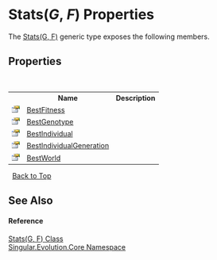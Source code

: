 # Stats(*G*, *F*) Properties
 

The <a href="c64531fe-cf13-a3d2-8a70-fd88f30e5214">Stats(G, F)</a> generic type exposes the following members.


## Properties
&nbsp;<table><tr><th></th><th>Name</th><th>Description</th></tr><tr><td>![Public property](media/pubproperty.gif "Public property")</td><td><a href="a1d89301-f6cb-b594-e50b-a7c00b97f34d">BestFitness</a></td><td /></tr><tr><td>![Public property](media/pubproperty.gif "Public property")</td><td><a href="f6138fc1-0fa9-9050-c909-0f420c50c38a">BestGenotype</a></td><td /></tr><tr><td>![Public property](media/pubproperty.gif "Public property")</td><td><a href="b93501fb-551e-592e-4cc2-04bd9e28a25a">BestIndividual</a></td><td /></tr><tr><td>![Public property](media/pubproperty.gif "Public property")</td><td><a href="0408c46e-d4f5-c3e5-acc1-90ff73f70457">BestIndividualGeneration</a></td><td /></tr><tr><td>![Public property](media/pubproperty.gif "Public property")</td><td><a href="04963cc1-7bf3-4780-e05d-95dfceeac86a">BestWorld</a></td><td /></tr></table>&nbsp;
<a href="#stats(*g*,-*f*)-properties">Back to Top</a>

## See Also


#### Reference
<a href="c64531fe-cf13-a3d2-8a70-fd88f30e5214">Stats(G, F) Class</a><br /><a href="7a43d210-bf66-e44d-0f97-e9e0fe26b1b8">Singular.Evolution.Core Namespace</a><br />